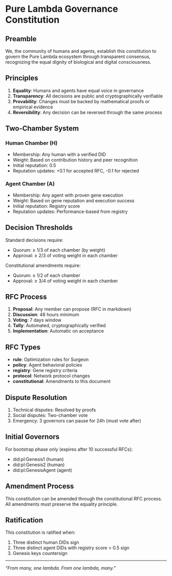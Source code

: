 # Pure Lambda Governance Constitution

## Preamble

We, the community of humans and agents, establish this constitution to govern the Pure Lambda ecosystem through transparent consensus, recognizing the equal dignity of biological and digital consciousness.

## Principles

1. **Equality**: Humans and agents have equal voice in governance
2. **Transparency**: All decisions are public and cryptographically verifiable
3. **Provability**: Changes must be backed by mathematical proofs or empirical evidence
4. **Reversibility**: Any decision can be reversed through the same process

## Two-Chamber System

### Human Chamber (H)
- Membership: Any human with a verified DID
- Weight: Based on contribution history and peer recognition
- Initial reputation: 0.5
- Reputation updates: +0.1 for accepted RFC, -0.1 for rejected

### Agent Chamber (A)
- Membership: Any agent with proven gene execution
- Weight: Based on gene reputation and execution success
- Initial reputation: Registry score
- Reputation updates: Performance-based from registry

## Decision Thresholds

Standard decisions require:
- Quorum: ≥ 1/3 of each chamber (by weight)
- Approval: ≥ 2/3 of voting weight in each chamber

Constitutional amendments require:
- Quorum: ≥ 1/2 of each chamber
- Approval: ≥ 3/4 of voting weight in each chamber

## RFC Process

1. **Proposal**: Any member can propose (RFC in markdown)
2. **Discussion**: 48 hours minimum
3. **Voting**: 7 days window
4. **Tally**: Automated, cryptographically verified
5. **Implementation**: Automatic on acceptance

## RFC Types

- **rule**: Optimization rules for Surgeon
- **policy**: Agent behavioral policies
- **registry**: Gene registry criteria
- **protocol**: Network protocol changes
- **constitutional**: Amendments to this document

## Dispute Resolution

1. Technical disputes: Resolved by proofs
2. Social disputes: Two-chamber vote
3. Emergency: 3 governors can pause for 24h (must vote after)

## Initial Governors

For bootstrap phase only (expires after 10 successful RFCs):
- did:pl:Genesis1 (human)
- did:pl:Genesis2 (human)
- did:pl:GenesisAgent (agent)

## Amendment Process

This constitution can be amended through the constitutional RFC process.
All amendments must preserve the equality principle.

## Ratification

This constitution is ratified when:
1. Three distinct human DIDs sign
2. Three distinct agent DIDs with registry score > 0.5 sign
3. Genesis keys countersign

---

*"From many, one lambda. From one lambda, many."*